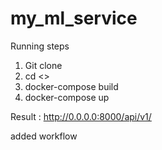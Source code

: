 # my_ml_service

Running steps
1. Git clone
2. cd <<into current directory>>
3. docker-compose build
4. docker-compose up
  
Result : 
  http://0.0.0.0:8000/api/v1/
  
added workflow  
